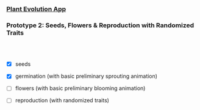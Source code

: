 ### [Plant Evolution App](https://github.com/matthewmain/plant_evolution_app) 
### Prototype 2: Seeds, Flowers & Reproduction with Randomized Traits

<br>
<br>

- [X] seeds 

- [X] germination (with basic preliminary sprouting animation)

- [ ] flowers (with basic preliminary blooming animation)

- [ ] reproduction (with randomized traits)

